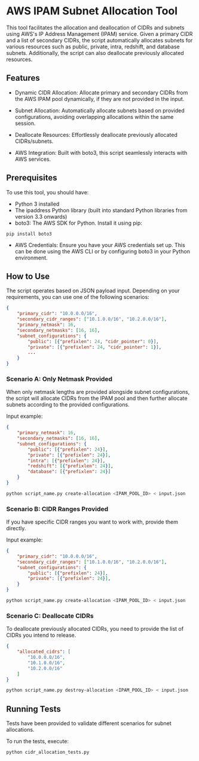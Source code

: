 # AWS IPAM Subnet Allocation Tool

This tool facilitates the allocation and deallocation of CIDRs and subnets using AWS's IP Address Management (IPAM) service. Given a primary CIDR and a list of secondary CIDRs, the script automatically allocates subnets for various resources such as public, private, intra, redshift, and database subnets. Additionally, the script can also deallocate previously allocated resources.

## Features

* Dynamic CIDR Allocation: Allocate primary and secondary CIDRs from the AWS IPAM pool dynamically, if they are not provided in the input.

* Subnet Allocation: Automatically allocate subnets based on provided configurations, avoiding overlapping allocations within the same session.

* Deallocate Resources: Effortlessly deallocate previously allocated CIDRs/subnets.

* AWS Integration: Built with boto3, this script seamlessly interacts with AWS services.

## Prerequisites

To use this tool, you should have:

* Python 3 installed
* The ipaddress Python library (built into standard Python libraries from version 3.3 onwards)
* boto3: The AWS SDK for Python. Install it using pip:

```
pip install boto3
```

* AWS Credentials: Ensure you have your AWS credentials set up. This can be done using the AWS CLI or by configuring boto3 in your Python environment.


## How to Use

The script operates based on JSON payload input. Depending on your requirements, you can use one of the following scenarios:


```json
{
    "primary_cidr": "10.0.0.0/16",
    "secondary_cidr_ranges": ["10.1.0.0/16", "10.2.0.0/16"],
    "primary_netmask": 16,
    "secondary_netmasks": [16, 16],
    "subnet_configurations": {
        "public": [{"prefixlen": 24, "cidr_pointer": 0}],
        "private": [{"prefixlen": 24, "cidr_pointer": 1}],
        ...
    }
}
```

### Scenario A: Only Netmask Provided

When only netmask lengths are provided alongside subnet configurations, the script will allocate CIDRs from the IPAM pool and then further allocate subnets according to the provided configurations.

Input example:

```json
{
    "primary_netmask": 16,
    "secondary_netmasks": [16, 16],
    "subnet_configurations": {
        "public": [{"prefixlen": 24}],
        "private": [{"prefixlen": 24}],
        "intra": [{"prefixlen": 24}],
        "redshift": [{"prefixlen": 24}],
        "database": [{"prefixlen": 24}]
    }
}
```

```bash
python script_name.py create-allocation <IPAM_POOL_ID> < input.json
```

### Scenario B: CIDR Ranges Provided

If you have specific CIDR ranges you want to work with, provide them directly.

Input example:
```json
{
    "primary_cidr": "10.0.0.0/16",
    "secondary_cidr_ranges": ["10.1.0.0/16", "10.2.0.0/16"],
    "subnet_configurations": {
        "public": [{"prefixlen": 24}],
        "private": [{"prefixlen": 24}],
    }
}
```

```bash
python script_name.py create-allocation <IPAM_POOL_ID> < input.json
```

### Scenario C: Deallocate CIDRs

To deallocate previously allocated CIDRs, you need to provide the list of CIDRs you intend to release.

```json
{
    "allocated_cidrs": [
        "10.0.0.0/16",
        "10.1.0.0/16",
        "10.2.0.0/16"
    ]
}
```
```bash
python script_name.py destroy-allocation <IPAM_POOL_ID> < input.json
```

## Running Tests

Tests have been provided to validate different scenarios for subnet allocations.

To run the tests, execute:
```bash
python cidr_allocation_tests.py
```
